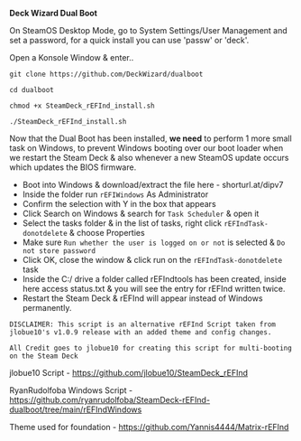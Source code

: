 **Deck Wizard Dual Boot**

On SteamOS Desktop Mode, go to System Settings/User Management and set a password, for a quick install you can use 'passw' or 'deck'.

Open a Konsole Window & enter..

```
git clone https://github.com/DeckWizard/dualboot

cd dualboot

chmod +x SteamDeck_rEFInd_install.sh

./SteamDeck_rEFInd_install.sh
```

Now that the Dual Boot has been installed, **we need** to perform 1 more small task on Windows, to prevent Windows booting over our boot loader when we restart the Steam Deck & also whenever a new SteamOS update occurs which updates the BIOS firmware.

- Boot into Windows & download/extract the file here - shorturl.at/dipv7
- Inside the folder run ```rEFIWindows``` As Administrator
- Confirm the selection with Y in the box that appears
- Click Search on Windows & search for ```Task Scheduler``` & open it
- Select the tasks folder & in the list of tasks, right click ```rEFIndTask-donotdelete``` & choose Properties
- Make sure ```Run whether the user is logged on or not``` is selected & ```Do not store password```
- Click OK, close the window & click run on the ```rEFIndTask-donotdelete``` task
- Inside the C:/ drive a folder called rEFIndtools has been created, inside here access status.txt & you will see the entry for rEFInd written twice.
- Restart the Steam Deck & rEFInd will appear instead of Windows permanently.

```
DISCLAIMER: This script is an alternative rEFInd Script taken from jlobue10's v1.0.9 release with an added theme and config changes.

All Credit goes to jlobue10 for creating this script for multi-booting on the Steam Deck
```

jlobue10 Script - https://github.com/jlobue10/SteamDeck_rEFInd

RyanRudolfoba Windows Script - https://github.com/ryanrudolfoba/SteamDeck-rEFInd-dualboot/tree/main/rEFIndWindows

Theme used for foundation - https://github.com/Yannis4444/Matrix-rEFInd

